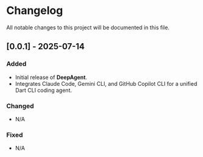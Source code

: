 # Changelog

All notable changes to this project will be documented in this file.

## [0.0.1] - 2025-07-14

### Added
- Initial release of **DeepAgent**.
- Integrates Claude Code, Gemini CLI, and GitHub Copilot CLI for a unified Dart CLI coding agent.

### Changed
- N/A

### Fixed
- N/A
